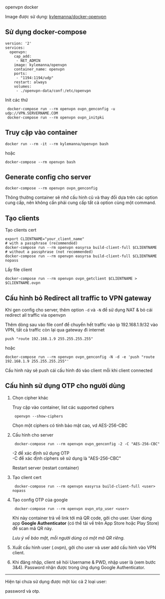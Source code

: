 openvpn docker

Image được sử dụng: [kylemanna/docker-openvpn](https://github.com/kylemanna/docker-openvpn)

## Sử dụng docker-compose

    version: '2'
    services:
      openvpn:
        cap_add:
         - NET_ADMIN
        image: kylemanna/openvpn
        container_name: openvpn
        ports:
         - "1194:1194/udp"
        restart: always
        volumes:
         - ./openvpn-data/conf:/etc/openvpn

Init các thứ

     docker-compose run --rm openvpn ovpn_genconfig -u udp://VPN.SERVERNAME.COM
     docker-compose run --rm openvpn ovpn_initpki

## Truy cập vào container

    docker run --rm -it --rm kylemanna/openvpn bash

hoặc

    docker-compose --rm openvpn bash

## Generate config cho server

    docker-compose --rm openvpn ovpn_genconfig

Thông thường container sẽ nhớ cấu hình cũ và thay đổi dựa trên các option cung cấp, nên không cần phải cung cấp tất cả option cùng một command.

## Tạo clients

Tạo clients cert

    export CLIENTNAME="your_client_name"
    # with a passphrase (recommended)
    docker-compose run --rm openvpn easyrsa build-client-full $CLIENTNAME
    # without a passphrase (not recommended)
    docker-compose run --rm openvpn easyrsa build-client-full $CLIENTNAME nopass

Lấy file client

    docker-compose run --rm openvpn ovpn_getclient $CLIENTNAME > $CLIENTNAME.ovpn

## Cấu hình bỏ Redirect all traffic to VPN gateway

Khi gen config cho server, thêm option `-d` và `-N` để sử dụng NAT & bỏ cái redirect all traffic via openvpn


Thêm dòng sau vào file conf để chuyển hết traffic vào ip 192.168.1.9/32 vào VPN, tất cả traffic còn lại qua gateway đi internet

    push "route 192.168.1.9 255.255.255.255"

hoặc

    docker-compose run --rm openvpn ovpn_genconfig -N -d -e 'push "route 192.168.1.9 255.255.255.255"'

Cấu hình này sẽ push cái cấu hình đó vào client mỗi khi client connected

## Cấu hình sử dụng OTP cho người dùng

1. Chọn cipher khác

    Truy cập vào container, list các supported ciphers

        openvpn --show-ciphers

    Chọn một ciphers có tính bảo mật cao, vd AES-256-CBC

2. Cấu hình cho server

        docker-compose run --rm openvpn ovpn_genconfig -2 -C "AES-256-CBC"

    -2 để xác định sử dụng OTP   
    -C để xác định ciphers sẽ sử dụng là "AES-256-CBC"

    Restart server (restart container)

3. Tạo client cert

        docker-compose run --rm openvpn easyrsa build-client-full <user> nopass

4. Tạo config OTP của google

        docker-compose run --rm openvpn ovpn_otp_user <user>

    Khi này container trả về link tới mã QR code, gởi cho user. User dùng app **Google Authenticator** (có thể tải về trên App Store hoặc Play Store) để scan mã QR này.

    *Lưu ý về bảo mật, mỗi người dùng có một mã QR riêng.*

5. Xuất cấu hình user (.ovpn), gởi cho user và user add cấu hình vào VPN client.

6. Khi đăng nhập, client sẽ hỏi Username & PWD, nhập user là <user> (xem bước 3&4). Password nhận được trong ứng dụng Google Authenticator.


---

Hiện tại chưa sử dụng được một lúc cả 2 loại user:

password và otp.
